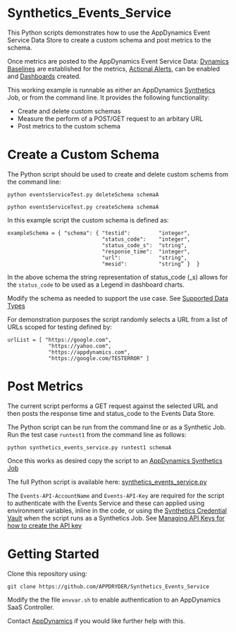 # Synthetics_Events_Service

This Python scripts demonstrates how to use the AppDynamics Event Service Data Store to create a custom schema and post metrics to the schema.

Once metrics are posted to the AppDynamics Event Service Data: [Dynamics Baselines](https://docs.appdynamics.com/display/PRO45/Dynamic+Baselines) are established for the metrics, [Actional Alerts](https://docs.appdynamics.com/display/PRO45/Alert+and+Respond), can be enabled and [Dashboards](https://docs.appdynamics.com/display/PRO45/Dashboards+and+Reports) created.

This working example is runnable as either an AppDynamics [Synthetics](https://docs.appdynamics.com/display/PRO45/Browser+Synthetic+Monitoring) Job, or from the command line. It provides the following functionality:
* Create and delete custom schemas
* Measure the perform of a POST/GET request to an arbitary URL
* Post metrics to the custom schema

# Create a Custom Schema

The Python script should be used to create and delete custom schems from the command line:

```python eventsServiceTest.py deleteSchema schemaA```

```python eventsServiceTest.py createSchema schemaA```

In this example script the custom schema is defined as:
```
exampleSchema = { "schema": { "testid":         "integer",
                              "status_code":    "integer",
                              "status_code_s":  "string",
                              "response_time":  "integer",
                              "url":            "string",
                              "mesid":          "string” }  }
```

In the above schema the string representation of status_code (\_s) allows for the `status_code` to be used as a Legend in dashboard charts.

Modify the schema as needed to support the use case. See [Supported Data Types](https://docs.appdynamics.com/display/PRO45/Analytics+Events+API)

For demonstration purposes the script randomly selects a URL from a list of URLs scoped for testing defined by:
```
urlList = [ "https://google.com",
             "https://yahoo.com",
             "https://appdynamics.com",
             "https://google.com/TESTERROR" ]
```

# Post Metrics
The current script performs a GET request against the selected URL and then posts the response time and status_code to the Events Data Store.

The Python script can be run from the command line or as a Synthetic Job. Run the test case `runtest1` from the command line as follows:

```python synthetics_events_service.py runtest1 schemaA```

Once this works as desired copy the script to an [AppDynamics Synthetics Job](https://docs.appdynamics.com/display/PRO45/Synthetic+Jobs) 

The full Python script is available here: [synthetics_events_service.py](https://github.com/APPDRYDER/Synthetics_Events_Service/blob/master/synthetics_events_service.py)

The `Events-API-AccountName` and `Events-API-Key` are required for the script to authenticate with the Events Service and these can applied using environment variables, inline in the code, or using the [Synthetics Credential Vault](https://docs.appdynamics.com/display/PRO45/Synthetic+Credential+Vault) when the script runs as a  Synthetics Job. See [Managing API Keys for how to create the API key](https://docs.appdynamics.com/display/PRO45/Managing+API+Keys)

# Getting Started

Clone this repository using:

`git clone https://github.com/APPDRYDER/Synthetics_Events_Service`

Modify the the file `envvar.sh` to enable authentication to an AppDynamics SaaS Controller.

Contact [AppDynamics](https://www.appdynamics.com/) if you would like further help with this.

